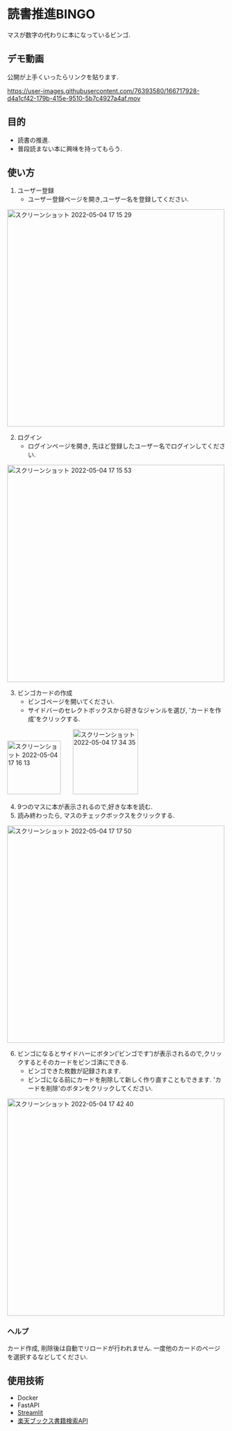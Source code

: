 # 読書推進BINGO
マスが数字の代わりに本になっているビンゴ.

## デモ動画
公開が上手くいったらリンクを貼ります.



https://user-images.githubusercontent.com/76393580/166717928-d4a1cf42-179b-415e-9510-5b7c4927a4af.mov



## 目的
* 読書の推進.
* 普段読まない本に興味を持ってもらう.

## 使い方
1. ユーザー登録
    * ユーザー登録ページを開き,ユーザー名を登録してください.

<img width="500" alt="スクリーンショット 2022-05-04 17 15 29" src="https://user-images.githubusercontent.com/76393580/166646637-190d5f8b-1fdd-45a6-adf5-f1e1c762a495.png">


2. ログイン
    * ログインページを開き, 先ほど登録したユーザー名でログインしてください.

<img width="500" alt="スクリーンショット 2022-05-04 17 15 53" src="https://user-images.githubusercontent.com/76393580/166646654-98326513-d945-4af3-9263-7620e28a9ed1.png">


3. ビンゴカードの作成
    * ビンゴページを開いてください.
    * サイドバーのセレクトボックスから好きなジャンルを選び, 'カードを作成'をクリックする.

<img width="123" alt="スクリーンショット 2022-05-04 17 16 13" src="https://user-images.githubusercontent.com/76393580/166647296-7300f940-3a5f-4778-b7ee-59d079239b87.png">　　<img width="150" alt="スクリーンショット 2022-05-04 17 34 35" src="https://user-images.githubusercontent.com/76393580/166647673-506ebd75-db03-4ddf-83e2-aed6a33bfb13.png">



4. 9つのマスに本が表示されるので,好きな本を読む.
5. 読み終わったら, マスのチェックボックスをクリックする.

<img width="500" alt="スクリーンショット 2022-05-04 17 17 50" src="https://user-images.githubusercontent.com/76393580/166645770-952f320b-1bf0-440d-9e4e-076f917de6a5.png">

6. ビンゴになるとサイドハーにボタン('ビンゴです')が表示されるので,クリックするとそのカードをビンゴ済にできる.
    * ビンゴできた枚数が記録されます.
    * ビンゴになる前にカードを削除して新しく作り直すこともできます. 'カードを削除'のボタンをクリックしてください.


<img width="500" alt="スクリーンショット 2022-05-04 17 42 40" src="https://user-images.githubusercontent.com/76393580/166648822-fe62db86-2392-4396-8619-b7fb61cd2638.png">

### ヘルプ
カード作成, 削除後は自動でリロードが行われません. 一度他のカードのページを選択するなどしてください.

## 使用技術
* Docker
* FastAPI
* [Streamlit](https://streamlit.io/)
* [楽天ブックス書籍検索API](https://webservice.rakuten.co.jp/documentation/books-book-search)
